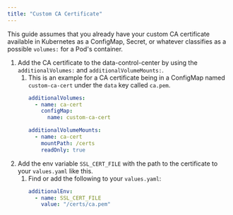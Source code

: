 ```yaml
---
title: "Custom CA Certificate"
---
```


This guide assumes that you already have your custom CA certificate available in Kubernetes as a ConfigMap, Secret, or whatever classifies as a possible `volumes:` for a Pod's container.

1. Add the CA certificate to the data-control-center by using the `additionalVolumes:` and `additionalVolumeMounts:`.
    1. This is an example for a CA certificate being in a ConfigMap named `custom-ca-cert` under the `data` key called `ca.pem`.
        ```yaml
        additionalVolumes:
          - name: ca-cert
            configMap:
              name: custom-ca-cert

        additionalVolumeMounts:
          - name: ca-cert
            mountPath: /certs
            readOnly: true
        ```
2. Add the env variable `SSL_CERT_FILE` with the path to the certificate to your `values.yaml` like this.
   1. Find or add the following to your `values.yaml`:
        ```yaml
        additionalEnv:
          - name: SSL_CERT_FILE
            value: "/certs/ca.pem"
        ```
